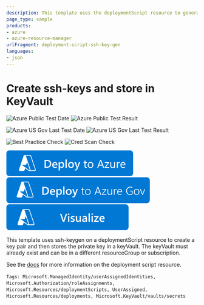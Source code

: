 ```yaml
---
description: This template uses the deploymentScript resource to generate ssh keys and stores the private key in keyVault.
page_type: sample
products:
- azure
- azure-resource-manager
urlFragment: deployment-script-ssh-key-gen
languages:
- json
---
```

# Create ssh-keys and store in KeyVault

![Azure Public Test Date](https://azurequickstartsservice.blob.core.windows.net/badges/quickstarts/microsoft.resources/deployment-script-ssh-key-gen/PublicLastTestDate.svg)
![Azure Public Test Result](https://azurequickstartsservice.blob.core.windows.net/badges/quickstarts/microsoft.resources/deployment-script-ssh-key-gen/PublicDeployment.svg)

![Azure US Gov Last Test Date](https://azurequickstartsservice.blob.core.windows.net/badges/quickstarts/microsoft.resources/deployment-script-ssh-key-gen/FairfaxLastTestDate.svg)
![Azure US Gov Last Test Result](https://azurequickstartsservice.blob.core.windows.net/badges/quickstarts/microsoft.resources/deployment-script-ssh-key-gen/FairfaxDeployment.svg)

![Best Practice Check](https://azurequickstartsservice.blob.core.windows.net/badges/quickstarts/microsoft.resources/deployment-script-ssh-key-gen/BestPracticeResult.svg)
![Cred Scan Check](https://azurequickstartsservice.blob.core.windows.net/badges/quickstarts/microsoft.resources/deployment-script-ssh-key-gen/CredScanResult.svg)

[![Deploy To Azure](https://raw.githubusercontent.com/Azure/azure-quickstart-templates/master/1-CONTRIBUTION-GUIDE/images/deploytoazure.svg?sanitize=true)](https://portal.azure.com/#create/Microsoft.Template/uri/https%3A%2F%2Fraw.githubusercontent.com%2FAzure%2Fazure-quickstart-templates%2Fmaster%2Fquickstarts%2Fmicrosoft.resources%2Fdeployment-script-ssh-key-gen%2Fazuredeploy.json)
[![Deploy To Azure US Gov](https://raw.githubusercontent.com/Azure/azure-quickstart-templates/master/1-CONTRIBUTION-GUIDE/images/deploytoazuregov.svg?sanitize=true)](https://portal.azure.us/#create/Microsoft.Template/uri/https%3A%2F%2Fraw.githubusercontent.com%2FAzure%2Fazure-quickstart-templates%2Fmaster%2Fquickstarts%2Fmicrosoft.resources%2Fdeployment-script-ssh-key-gen%2Fazuredeploy.json)
[![Visualize](https://raw.githubusercontent.com/Azure/azure-quickstart-templates/master/1-CONTRIBUTION-GUIDE/images/visualizebutton.svg?sanitize=true)](http://armviz.io/#/?load=https%3A%2F%2Fraw.githubusercontent.com%2FAzure%2Fazure-quickstart-templates%2Fmaster%2Fquickstarts%2Fmicrosoft.resources%2Fdeployment-script-ssh-key-gen%2Fazuredeploy.json)

This template uses ssh-keygen on a deploymentScript resource to create a key pair and then stores the private key in a keyVault.  The keyVault must already exist and can be in a different resourceGroup or subscription.

See the [docs](https://docs.microsoft.com/azure/azure-resource-manager/templates/deployment-script-template?tabs=CLI) for more information on the deployment script resource.

`Tags: Microsoft.ManagedIdentity/userAssignedIdentities, Microsoft.Authorization/roleAssignments, Microsoft.Resources/deploymentScripts, UserAssigned, Microsoft.Resources/deployments, Microsoft.KeyVault/vaults/secrets`
